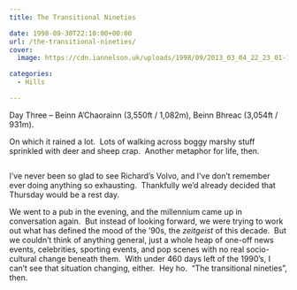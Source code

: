 ```yaml
---
title: The Transitional Nineties

date: 1998-09-30T22:10:00+00:00
url: /the-transitional-nineties/
cover: 
  image: https://cdn.iannelson.uk/uploads/1998/09/2013_03_04_22_23_01-1.jpg

categories:
  - Hills

---
```

Day Three &#8211; Beinn A’Chaorainn (3,550ft / 1,082m), Beinn Bhreac (3,054ft / 931m).

On which it rained a lot.  Lots of walking across boggy marshy stuff sprinkled with deer and sheep crap.  Another metaphor for life, then.<figure class="kg-card kg-image-card">

<img decoding="async" src="https://cdn.iannelson.uk/uploads/2023/08/2013_03_04_22_23_01.jpg" class="kg-image" alt loading="lazy" /> </figure> 

I’ve never been so glad to see Richard’s Volvo, and I’ve don’t remember ever doing anything so exhausting.  Thankfully we’d already decided that Thursday would be a rest day.

We went to a pub in the evening, and the millennium came up in conversation again.  But instead of looking forward, we were trying to work out what has defined the mood of the ’90s, the _zeitgeist_ of this decade.  But we couldn’t think of anything general, just a whole heap of one-off news events, celebrities, sporting events, and pop scenes with no real socio-cultural change beneath them.  With under 460 days left of the 1990’s, I can’t see that situation changing, either.  Hey ho.  &#8220;The transitional nineties&#8221;, then.